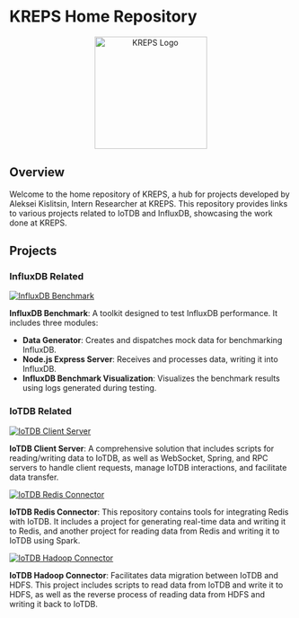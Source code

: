 # KREPS Home Repository

<p align="center">
  <img src="https://path-to-your-logo/logo.png" alt="KREPS Logo" width="200"/>
</p>

## Overview

Welcome to the home repository of KREPS, a hub for projects developed by Aleksei Kislitsin, Intern Researcher at KREPS. This repository provides links to various projects related to IoTDB and InfluxDB, showcasing the work done at KREPS.

## Projects

### InfluxDB Related

[![InfluxDB Benchmark](https://img.shields.io/badge/GitHub-InfluxDB%20Benchmark-blue?style=for-the-badge&logo=github)](https://github.com/NutonFlash/influxdb-benchmark)

**InfluxDB Benchmark**: A toolkit designed to test InfluxDB performance. It includes three modules:
- **Data Generator**: Creates and dispatches mock data for benchmarking InfluxDB.
- **Node.js Express Server**: Receives and processes data, writing it into InfluxDB.
- **InfluxDB Benchmark Visualization**: Visualizes the benchmark results using logs generated during testing.

### IoTDB Related

[![IoTDB Client Server](https://img.shields.io/badge/GitHub-IoTDB%20Client%20Server-blue?style=for-the-badge&logo=github)](https://github.com/NutonFlash/iotdb-client-server)

**IoTDB Client Server**: A comprehensive solution that includes scripts for reading/writing data to IoTDB, as well as WebSocket, Spring, and RPC servers to handle client requests, manage IoTDB interactions, and facilitate data transfer.

[![IoTDB Redis Connector](https://img.shields.io/badge/GitHub-IoTDB%20Redis%20Connector-blue?style=for-the-badge&logo=github)](https://github.com/NutonFlash/iotdb-redis-connector)

**IoTDB Redis Connector**: This repository contains tools for integrating Redis with IoTDB. It includes a project for generating real-time data and writing it to Redis, and another project for reading data from Redis and writing it to IoTDB using Spark.

[![IoTDB Hadoop Connector](https://img.shields.io/badge/GitHub-IoTDB%20Hadoop%20Connector-blue?style=for-the-badge&logo=github)](https://github.com/NutonFlash/iotdb-hadoop-connector)

**IoTDB Hadoop Connector**: Facilitates data migration between IoTDB and HDFS. This project includes scripts to read data from IoTDB and write it to HDFS, as well as the reverse process of reading data from HDFS and writing it back to IoTDB.
